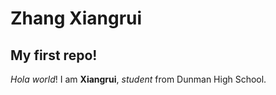 # Zhang Xiangrui
## My first repo!

_Hola_ *world*! I am **Xiangrui**, _student_ from Dunman High School.
